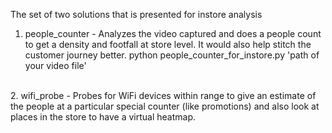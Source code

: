 
The set of two solutions that is presented for instore analysis
<br/>
1. people_counter - Analyzes the video captured and does a people count to get a density and footfall at store level. It would also help stitch the customer journey better.
python people_counter_for_instore.py 'path of your video file'
<br/>
2. wifi_probe - Probes for WiFi devices within range to give an estimate of the people at a particular special counter (like promotions) and also look at places in the store to have a virtual heatmap.
